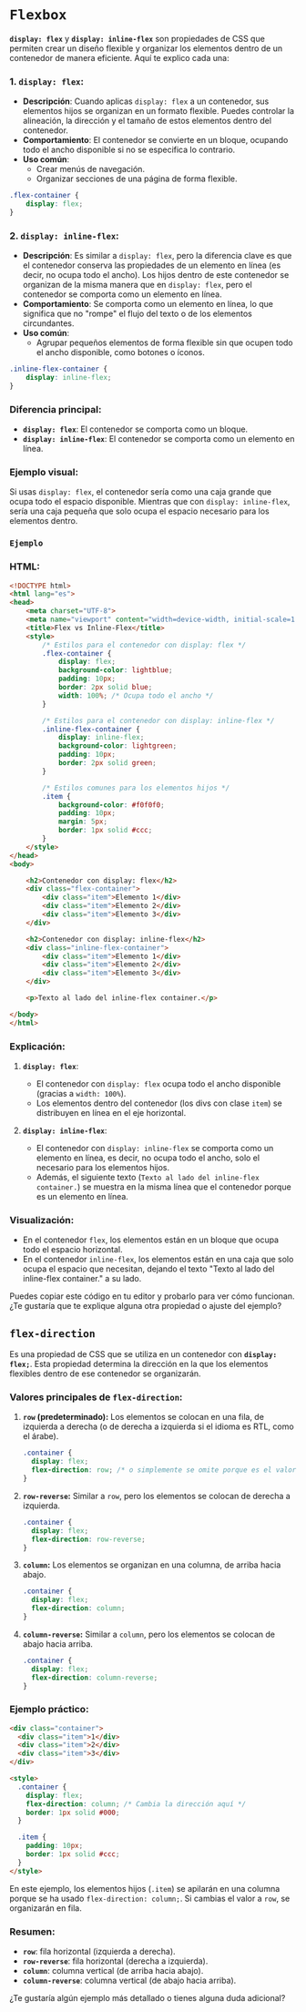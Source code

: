 # `Flexbox`

**`display: flex`** y **`display: inline-flex`** son propiedades de CSS que permiten crear un diseño flexible y organizar los elementos dentro de un contenedor de manera eficiente. Aquí te explico cada una:

### 1. **`display: flex`**:
   - **Descripción**: Cuando aplicas `display: flex` a un contenedor, sus elementos hijos se organizan en un formato flexible. Puedes controlar la alineación, la dirección y el tamaño de estos elementos dentro del contenedor.
   - **Comportamiento**: El contenedor se convierte en un bloque, ocupando todo el ancho disponible si no se especifica lo contrario.
   - **Uso común**:
     - Crear menús de navegación.
     - Organizar secciones de una página de forma flexible.

   ```css
   .flex-container {
       display: flex;
   }
   ```

### 2. **`display: inline-flex`**:

   - **Descripción**: Es similar a `display: flex`, pero la diferencia clave es que el contenedor conserva las propiedades de un elemento en línea (es decir, no ocupa todo el ancho). Los hijos dentro de este contenedor se organizan de la misma manera que en `display: flex`, pero el contenedor se comporta como un elemento en línea.
   - **Comportamiento**: Se comporta como un elemento en línea, lo que significa que no "rompe" el flujo del texto o de los elementos circundantes.
   - **Uso común**:
     - Agrupar pequeños elementos de forma flexible sin que ocupen todo el ancho disponible, como botones o íconos.

   ```css
   .inline-flex-container {
       display: inline-flex;
   }
   ```

### Diferencia principal:
- **`display: flex`**: El contenedor se comporta como un bloque.
- **`display: inline-flex`**: El contenedor se comporta como un elemento en línea.

### Ejemplo visual:
Si usas `display: flex`, el contenedor sería como una caja grande que ocupa todo el espacio disponible. Mientras que con `display: inline-flex`, sería una caja pequeña que solo ocupa el espacio necesario para los elementos dentro.

### `Ejemplo`

### HTML:
```html
<!DOCTYPE html>
<html lang="es">
<head>
    <meta charset="UTF-8">
    <meta name="viewport" content="width=device-width, initial-scale=1.0">
    <title>Flex vs Inline-Flex</title>
    <style>
        /* Estilos para el contenedor con display: flex */
        .flex-container {
            display: flex;
            background-color: lightblue;
            padding: 10px;
            border: 2px solid blue;
            width: 100%; /* Ocupa todo el ancho */
        }

        /* Estilos para el contenedor con display: inline-flex */
        .inline-flex-container {
            display: inline-flex;
            background-color: lightgreen;
            padding: 10px;
            border: 2px solid green;
        }

        /* Estilos comunes para los elementos hijos */
        .item {
            background-color: #f0f0f0;
            padding: 10px;
            margin: 5px;
            border: 1px solid #ccc;
        }
    </style>
</head>
<body>

    <h2>Contenedor con display: flex</h2>
    <div class="flex-container">
        <div class="item">Elemento 1</div>
        <div class="item">Elemento 2</div>
        <div class="item">Elemento 3</div>
    </div>

    <h2>Contenedor con display: inline-flex</h2>
    <div class="inline-flex-container">
        <div class="item">Elemento 1</div>
        <div class="item">Elemento 2</div>
        <div class="item">Elemento 3</div>
    </div>

    <p>Texto al lado del inline-flex container.</p>

</body>
</html>
```

### Explicación:
1. **`display: flex`**:
   - El contenedor con `display: flex` ocupa todo el ancho disponible (gracias a `width: 100%`).
   - Los elementos dentro del contenedor (los divs con clase `item`) se distribuyen en línea en el eje horizontal.

2. **`display: inline-flex`**:
   - El contenedor con `display: inline-flex` se comporta como un elemento en línea, es decir, no ocupa todo el ancho, solo el necesario para los elementos hijos.
   - Además, el siguiente texto (`Texto al lado del inline-flex container.`) se muestra en la misma línea que el contenedor porque es un elemento en línea.

### Visualización:
- En el contenedor `flex`, los elementos están en un bloque que ocupa todo el espacio horizontal.
- En el contenedor `inline-flex`, los elementos están en una caja que solo ocupa el espacio que necesitan, dejando el texto "Texto al lado del inline-flex container." a su lado.

Puedes copiar este código en tu editor y probarlo para ver cómo funcionan. ¿Te gustaría que te explique alguna otra propiedad o ajuste del ejemplo?


## `flex-direction`

Es una propiedad de CSS que se utiliza en un contenedor con **`display: flex;`**. Esta propiedad determina la dirección en la que los elementos flexibles dentro de ese contenedor se organizarán.

### Valores principales de `flex-direction`:
1. **`row` (predeterminado):** Los elementos se colocan en una fila, de izquierda a derecha (o de derecha a izquierda si el idioma es RTL, como el árabe).
   
   ```css
   .container {
     display: flex;
     flex-direction: row; /* o simplemente se omite porque es el valor por defecto */
   }
   ```

2. **`row-reverse`:** Similar a `row`, pero los elementos se colocan de derecha a izquierda.
   
   ```css
   .container {
     display: flex;
     flex-direction: row-reverse;
   }
   ```

3. **`column`:** Los elementos se organizan en una columna, de arriba hacia abajo.
   
   ```css
   .container {
     display: flex;
     flex-direction: column;
   }
   ```

4. **`column-reverse`:** Similar a `column`, pero los elementos se colocan de abajo hacia arriba.
   
   ```css
   .container {
     display: flex;
     flex-direction: column-reverse;
   }
   ```

### Ejemplo práctico:
```html
<div class="container">
  <div class="item">1</div>
  <div class="item">2</div>
  <div class="item">3</div>
</div>

<style>
  .container {
    display: flex;
    flex-direction: column; /* Cambia la dirección aquí */
    border: 1px solid #000;
  }

  .item {
    padding: 10px;
    border: 1px solid #ccc;
  }
</style>
```

En este ejemplo, los elementos hijos (`.item`) se apilarán en una columna porque se ha usado `flex-direction: column;`. Si cambias el valor a `row`, se organizarán en fila.

### Resumen:
- **`row`**: fila horizontal (izquierda a derecha).
- **`row-reverse`**: fila horizontal (derecha a izquierda).
- **`column`**: columna vertical (de arriba hacia abajo).
- **`column-reverse`**: columna vertical (de abajo hacia arriba).

¿Te gustaría algún ejemplo más detallado o tienes alguna duda adicional?